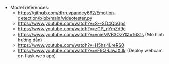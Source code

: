 - Model references:
    + https://github.com/dhruvpandey662/Emotion-detection/blob/main/videotester.py
    + https://www.youtube.com/watch?v=S--SD4QbGps
    + https://www.youtube.com/watch?v=zGP_nYmZd9c 
    + https://www.youtube.com/watch?v=voieMVB3OzY&t=1631s (Mô hình hướng dẫn)
    + https://www.youtube.com/watch?v=H5hs4LreRS0
    + https://www.youtube.com/watch?v=vF9QRJwJXJk (Deploy webcam on flask web app)
    

